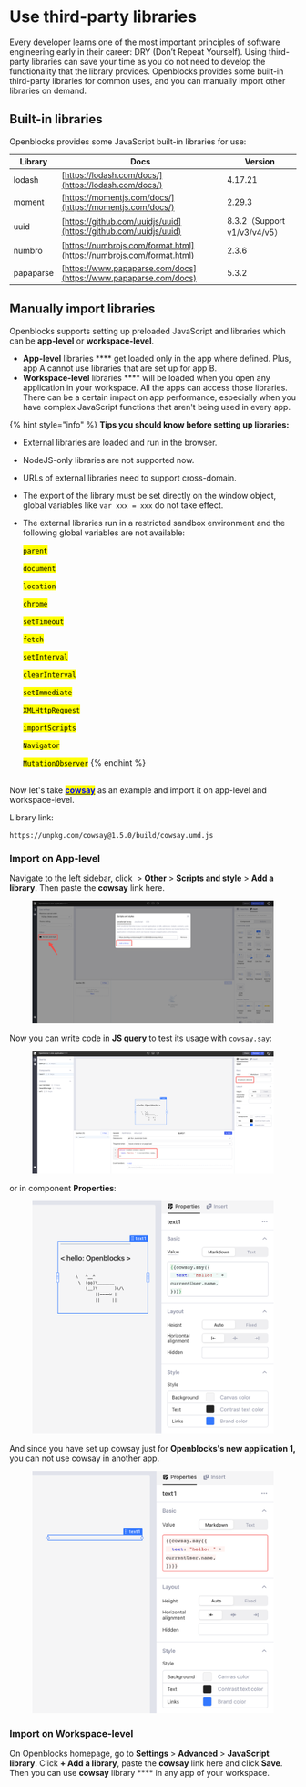 # Use third-party libraries

Every developer learns one of the most important principles of software engineering early in their career: DRY (Don’t Repeat Yourself). Using third-party libraries can save your time as you do not need to develop the functionality that the library provides. Openblocks provides some built-in third-party libraries for common uses, and you can manually import other libraries on demand.

## Built-in libraries

Openblocks provides some JavaScript built-in libraries for use:

| Library   | Docs                                                                 | Version                    |
| --------- | -------------------------------------------------------------------- | -------------------------- |
| lodash    | [https://lodash.com/docs/](https://lodash.com/docs/)                 | 4.17.21                    |
| moment    | [https://momentjs.com/docs/](https://momentjs.com/docs/)             | 2.29.3                     |
| uuid      | [https://github.com/uuidjs/uuid](https://github.com/uuidjs/uuid)     | 8.3.2（Support v1/v3/v4/v5） |
| numbro    | [https://numbrojs.com/format.html](https://numbrojs.com/format.html) | 2.3.6                      |
| papaparse | [https://www.papaparse.com/docs](https://www.papaparse.com/docs)     | 5.3.2                      |

## Manually import libraries

Openblocks supports setting up preloaded JavaScript and libraries which can be **app-level** or **workspace-level**.

* **App-level** libraries **** get loaded only in the app where defined. Plus, app A cannot use libraries that are set up for app B.
* **Workspace-level** libraries **** will be loaded when you open any application in your workspace. All the apps can access those libraries. There can be a certain impact on app performance, especially when you have complex JavaScript functions that aren't being used in every app.

{% hint style="info" %}
**Tips you should know before setting up libraries:**

* External libraries are loaded and run in the browser.
* NodeJS-only libraries are not supported now.
* URLs of external libraries need to support cross-domain.
* The export of the library must be set directly on the window object, global variables like `var xxx = xxx` do not take effect.
*   The external libraries run in a restricted sandbox environment and the following global variables are not available:

    <mark style="background-color:yellow;">`parent`</mark>

    <mark style="background-color:yellow;">`document`</mark>

    <mark style="background-color:yellow;">`location`</mark>

    <mark style="background-color:yellow;">`chrome`</mark>

    <mark style="background-color:yellow;">`setTimeout`</mark>

    <mark style="background-color:yellow;">`fetch`</mark>

    <mark style="background-color:yellow;">`setInterval`</mark>

    <mark style="background-color:yellow;">`clearInterval`</mark>

    <mark style="background-color:yellow;">`setImmediate`</mark>

    <mark style="background-color:yellow;">`XMLHttpRequest`</mark>

    <mark style="background-color:yellow;">`importScripts`</mark>

    <mark style="background-color:yellow;">`Navigator`</mark>

    <mark style="background-color:yellow;">`MutationObserver`</mark>
{% endhint %}

\
Now let's take [<mark style="color:blue;">**cowsay**</mark>](https://github.com/piuccio/cowsay) as an example and import it on app-level and workspace-level.

Library link:

```url
https://unpkg.com/cowsay@1.5.0/build/cowsay.umd.js
```

### Import on App-level

Navigate to the left sidebar, click <img src="../.gitbook/assets/image (1).png" alt="" data-size="line"> > **Other** > **Scripts and style** > **Add a library**. Then paste the **cowsay** link here.

<figure><img src="../.gitbook/assets/Add a library (1) (1) (1) (1) (1) (1) (1).png" alt=""><figcaption></figcaption></figure>

Now you can write code in **JS query** to test its usage with `cowsay.say`:

<figure><img src="../.gitbook/assets/write code in JS query (1) (1) (1) (1) (1) (1) (1).png" alt=""><figcaption></figcaption></figure>

or in component **Properties**:

<figure><img src="../.gitbook/assets/or in Properties (1) (1) (1) (1) (1) (1).png" alt=""><figcaption></figcaption></figure>

And since you have set up cowsay just for **Openblocks's new application 1,** you can not use cowsay in another app.

<figure><img src="../.gitbook/assets/in another app (1) (1) (1) (1) (1) (1).png" alt=""><figcaption></figcaption></figure>

### Import on Workspace-level

On Openblocks homepage, go to **Settings** > **Advanced** > **JavaScript library**. Click **+ Add a library**, paste the **cowsay** link here and click **Save**. Then you can use **cowsay** library **** in any app of your workspace.

<figure><img src="../.gitbook/assets/thirdparty library-5.png" alt=""><figcaption></figcaption></figure>
